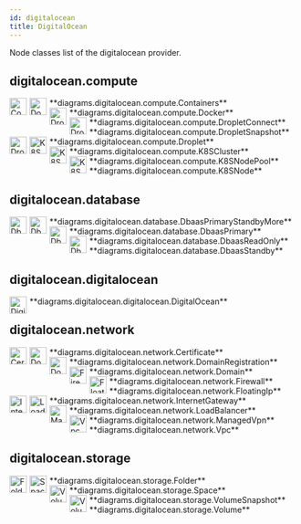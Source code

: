 ```yaml
---
id: digitalocean
title: DigitalOcean
---
```


Node classes list of the digitalocean provider.

## digitalocean.compute


<img width="30" src="/img/resources/digitalocean/compute/containers.png" alt="Containers" style="float: left; padding-right: 5px;" >
**diagrams.digitalocean.compute.Containers**

<img width="30" src="/img/resources/digitalocean/compute/docker.png" alt="Docker" style="float: left; padding-right: 5px;" >
**diagrams.digitalocean.compute.Docker**

<img width="30" src="/img/resources/digitalocean/compute/droplet-connect.png" alt="DropletConnect" style="float: left; padding-right: 5px;" >
**diagrams.digitalocean.compute.DropletConnect**

<img width="30" src="/img/resources/digitalocean/compute/droplet-snapshot.png" alt="DropletSnapshot" style="float: left; padding-right: 5px;" >
**diagrams.digitalocean.compute.DropletSnapshot**

<img width="30" src="/img/resources/digitalocean/compute/droplet.png" alt="Droplet" style="float: left; padding-right: 5px;" >
**diagrams.digitalocean.compute.Droplet**

<img width="30" src="/img/resources/digitalocean/compute/k8s-cluster.png" alt="K8SCluster" style="float: left; padding-right: 5px;" >
**diagrams.digitalocean.compute.K8SCluster**

<img width="30" src="/img/resources/digitalocean/compute/k8s-node-pool.png" alt="K8SNodePool" style="float: left; padding-right: 5px;" >
**diagrams.digitalocean.compute.K8SNodePool**

<img width="30" src="/img/resources/digitalocean/compute/k8s-node.png" alt="K8SNode" style="float: left; padding-right: 5px;" >
**diagrams.digitalocean.compute.K8SNode**

## digitalocean.database


<img width="30" src="/img/resources/digitalocean/database/dbaas-primary-standby-more.png" alt="DbaasPrimaryStandbyMore" style="float: left; padding-right: 5px;" >
**diagrams.digitalocean.database.DbaasPrimaryStandbyMore**

<img width="30" src="/img/resources/digitalocean/database/dbaas-primary.png" alt="DbaasPrimary" style="float: left; padding-right: 5px;" >
**diagrams.digitalocean.database.DbaasPrimary**

<img width="30" src="/img/resources/digitalocean/database/dbaas-read-only.png" alt="DbaasReadOnly" style="float: left; padding-right: 5px;" >
**diagrams.digitalocean.database.DbaasReadOnly**

<img width="30" src="/img/resources/digitalocean/database/dbaas-standby.png" alt="DbaasStandby" style="float: left; padding-right: 5px;" >
**diagrams.digitalocean.database.DbaasStandby**

## digitalocean.digitalocean


<img width="30" src="/img/resources/digitalocean/digitalocean.png" alt="DigitalOcean" style="float: left; padding-right: 5px;" >
**diagrams.digitalocean.digitalocean.DigitalOcean**

## digitalocean.network


<img width="30" src="/img/resources/digitalocean/network/certificate.png" alt="Certificate" style="float: left; padding-right: 5px;" >
**diagrams.digitalocean.network.Certificate**

<img width="30" src="/img/resources/digitalocean/network/domain-registration.png" alt="DomainRegistration" style="float: left; padding-right: 5px;" >
**diagrams.digitalocean.network.DomainRegistration**

<img width="30" src="/img/resources/digitalocean/network/domain.png" alt="Domain" style="float: left; padding-right: 5px;" >
**diagrams.digitalocean.network.Domain**

<img width="30" src="/img/resources/digitalocean/network/firewall.png" alt="Firewall" style="float: left; padding-right: 5px;" >
**diagrams.digitalocean.network.Firewall**

<img width="30" src="/img/resources/digitalocean/network/floating-ip.png" alt="FloatingIp" style="float: left; padding-right: 5px;" >
**diagrams.digitalocean.network.FloatingIp**

<img width="30" src="/img/resources/digitalocean/network/internet-gateway.png" alt="InternetGateway" style="float: left; padding-right: 5px;" >
**diagrams.digitalocean.network.InternetGateway**

<img width="30" src="/img/resources/digitalocean/network/load-balancer.png" alt="LoadBalancer" style="float: left; padding-right: 5px;" >
**diagrams.digitalocean.network.LoadBalancer**

<img width="30" src="/img/resources/digitalocean/network/managed-vpn.png" alt="ManagedVpn" style="float: left; padding-right: 5px;" >
**diagrams.digitalocean.network.ManagedVpn**

<img width="30" src="/img/resources/digitalocean/network/vpc.png" alt="Vpc" style="float: left; padding-right: 5px;" >
**diagrams.digitalocean.network.Vpc**

## digitalocean.storage


<img width="30" src="/img/resources/digitalocean/storage/folder.png" alt="Folder" style="float: left; padding-right: 5px;" >
**diagrams.digitalocean.storage.Folder**

<img width="30" src="/img/resources/digitalocean/storage/space.png" alt="Space" style="float: left; padding-right: 5px;" >
**diagrams.digitalocean.storage.Space**

<img width="30" src="/img/resources/digitalocean/storage/volume-snapshot.png" alt="VolumeSnapshot" style="float: left; padding-right: 5px;" >
**diagrams.digitalocean.storage.VolumeSnapshot**

<img width="30" src="/img/resources/digitalocean/storage/volume.png" alt="Volume" style="float: left; padding-right: 5px;" >
**diagrams.digitalocean.storage.Volume**
